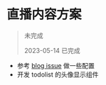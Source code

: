 # 直播内容方案

> 未完成
>
> 2023-05-14 已完成

- 参考 [blog issue](https://github.com/Jimmylxue/blog/issues/1) 做一些配置
- 开发 todolist 的头像显示组件

